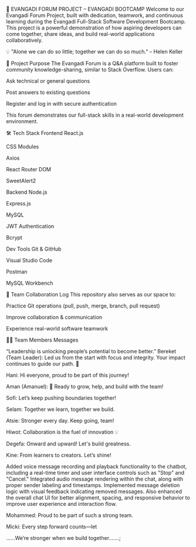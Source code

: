 🚀 EVANGADI FORUM PROJECT – EVANGADI BOOTCAMP
Welcome to our Evangadi Forum Project, built with dedication, teamwork, and continuous learning during the Evangadi Full-Stack Software Development Bootcamp. This project is a powerful demonstration of how aspiring developers can come together, share ideas, and build real-world applications collaboratively.

💡 "Alone we can do so little; together we can do so much." – Helen Keller

📌 Project Purpose
The Evangadi Forum is a Q&A platform built to foster community knowledge-sharing, similar to Stack Overflow. Users can:

Ask technical or general questions

Post answers to existing questions

Register and log in with secure authentication

This forum demonstrates our full-stack skills in a real-world development environment.

🛠 Tech Stack
Frontend
React.js

CSS Modules

Axios

React Router DOM

SweetAlert2

Backend
Node.js

Express.js

MySQL

JWT Authentication

Bcrypt

Dev Tools
Git & GitHub

Visual Studio Code

Postman

MySQL Workbench

🤝 Team Collaboration Log
This repository also serves as our space to:

Practice Git operations (pull, push, merge, branch, pull request)

Improve collaboration & communication

Experience real-world software teamwork

👨‍💻 Team Members Messages

“Leadership is unlocking people’s potential to become better.”
Bereket (Team Leader): Led us from the start with focus and integrity. Your impact continues to guide our path. 🌟

Hani: Hi everyone, proud to be part of this journey!

Aman (Amanuel): 🚀 Ready to grow, help, and build with the team!

Sofi: Let’s keep pushing boundaries together!

Selam: Together we learn, together we build.

Atsie: Stronger every day. Keep going, team!

Hiwot: Collaboration is the fuel of innovation 💡

Degefa: Onward and upward! Let's build greatness.

Kine: From learners to creators. Let’s shine!

Added voice message recording and playback functionality to the chatbot, including a real-time timer and user interface controls such as "Stop" and "Cancel." Integrated audio message rendering within the chat, along with proper sender labeling and timestamps. Implemented message deletion logic with visual feedback indicating removed messages. Also enhanced the overall chat UI for better alignment, spacing, and responsive behavior to improve user experience and interaction flow.

Mohammed: Proud to be part of such a strong team.

Micki: Every step forward counts—let

......We’re stronger when we build together.......;
